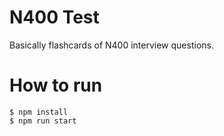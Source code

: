 # N400 Test

Basically flashcards of N400 interview questions.


# How to run
```
$ npm install
$ npm run start
```
